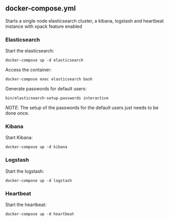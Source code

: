 ## docker-compose.yml
Starts a single node elasticsearch cluster, a kibana, logstash and heartbeat instance with xpack feature enabled

### Elasticsearch
Start the elasticsearch:
```
docker-compose up -d elasticsearch
```
Access the container:
```
docker-compose exec elasticsearch bash
```
Generate passwords for default users:
```
bin/elasticsearch-setup-passwords interactive
```
_NOTE_: The setup of the passwords for the default users just needs to be done once.

### Kibana
Start Kibana:
```
docker-compose up -d kibana
```

### Logstash
Start the logstash:
```
docker-compose up -d logstash
```

### Heartbeat
Start the heartbeat:
```
docker-compose up -d heartbeat
```